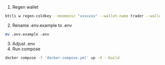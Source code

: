 1. Regen wallet
```sh
btcli w regen-coldkey --mnemonic "xxxxxxx" --wallet-name trader --wallet-path ~/.bittensor/wallets --no-use-password --overwrite
```
2. Rename .env.example to .env
```sh
mv .env.example .env
```
3. Adjust .env 
4. Run compose
```sh
docker compose -f 'docker-compose.yml' up -d --build 
```